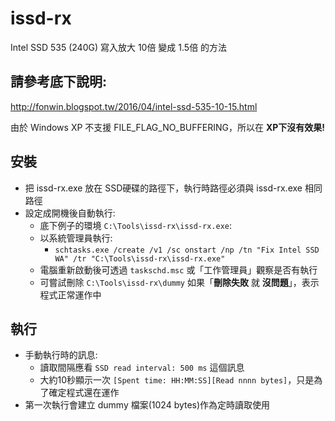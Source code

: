 # issd-rx
Intel SSD 535 (240G) 寫入放大 10倍 變成 1.5倍 的方法

請參考底下說明:
---------------
http://fonwin.blogspot.tw/2016/04/intel-ssd-535-10-15.html

由於 Windows XP 不支援 FILE_FLAG_NO_BUFFERING，所以在 **XP下沒有效果!**

## 安裝
  * 把 issd-rx.exe 放在 SSD硬碟的路徑下，執行時路徑必須與 issd-rx.exe 相同路徑
  * 設定成開機後自動執行:
    * 底下例子的環境 `C:\Tools\issd-rx\issd-rx.exe`:
    * 以系統管理員執行:
      * `schtasks.exe /create /v1 /sc onstart /np /tn "Fix Intel SSD WA" /tr "C:\Tools\issd-rx\issd-rx.exe"`
    * 電腦重新啟動後可透過 `taskschd.msc` 或「工作管理員」觀察是否有執行
    * 可嘗試刪除 `C:\Tools\issd-rx\dummy` 如果「**刪除失敗** 就 **沒問題**」，表示程式正常運作中

## 執行
  * 手動執行時的訊息:
    * 讀取間隔應看 `SSD read interval: 500 ms` 這個訊息
    * 大約10秒顯示一次 `[Spent time: HH:MM:SS][Read nnnn bytes]`，只是為了確定程式還在運作
  * 第一次執行會建立 dummy 檔案(1024 bytes)作為定時讀取使用
